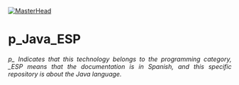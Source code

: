 [![MasterHead](http://dicer0.com/wp-content/uploads/2023/09/Java-di_cer0-Banner.png)](https://dicer0.com/)
# p_Java_ESP
<h6 align="justify">p_ Indicates that this technology belongs to the programming category, _ESP means that the documentation is in Spanish, and this specific repository is about the Java language.</h6>
